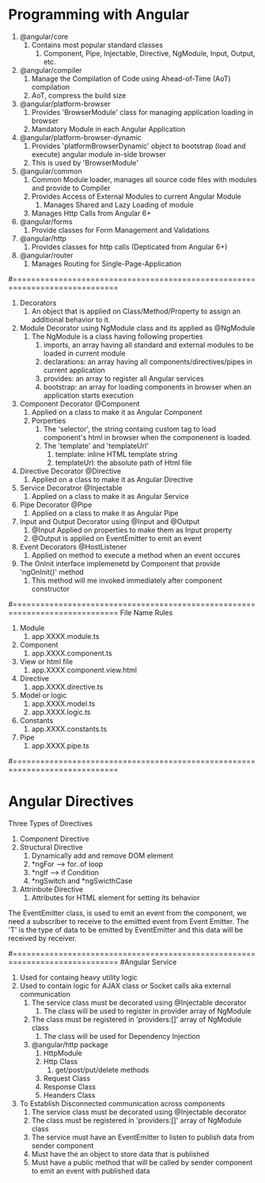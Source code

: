 # Programming with Angular
1. @angular/core
   1. Contains most popular standard classes
      1. Component, Pipe, Injectable, Directive, NgModule, Input, Output, etc.
2. @angular/compiler
   1. Manage the Compilation of Code using Ahead-of-Time (AoT) compilation
   2. AoT, compress the build size
3. @angular/platform-browser
   1. Provides 'BrowserModule' class for managing application loading in browser
   2. Mandatory Module in each Angular Application
4. @angular/platform-browser-dynamic
   1. Provides 'platformBrowserDynamic' object to bootstrap (load and execute) angular module in-side browser
   2. This is used by 'BrowserModule'
5. @angular/common
   1. Common Module loader, manages all source code files with modules and provide to Compiler
   2. Provides Access of External Modules to current Angular Module
      1. Manages Shared and Lazy Loading of module
   3. Manages Http Calls from Angular 6+
6.  @angular/forms
    1.  Provide classes for Form Management and Validations
7.  @angular/http
    1.  Provides classes for http calls (Depticated from Angular 6+)
8.  @angular/router
    1.  Manages Routing for Single-Page-Application

#=============================================================================
1. Decorators
   1. An object that is applied on Class/Method/Property to assign an additional behavior to it.
2. Module Decorator using NgModule class and its applied as @NgModule
   1. The NgModule is a class having following properties
      1. imports, an array having all standard and external modules to be loaded in current module
      2. declarations: an array having all components/directives/pipes in current application
      3. provides: an array to register all Angular services
      4. bootstrap: an array for loading components in browser when an application starts execution
3. Component Decorator @Component
   1. Applied on a class to make it as Angular Component
   2. Porperties
      1. The 'selector', the string containg custom tag to load component's html in browser when the componenent is loaded. 
      2. The 'template' and 'templateUrl'
         1. template: inline HTML template string
         2. templateUrl: the absolute path of Html file
4. Directive Decorator @Directive
   1. Applied on a class to make it as Angular Directive
5. Service Decoratror @Injectable
   1. Applied on a class to make it as Angular Service
6. Pipe Decorator @Pipe
   1. Applied on a class to make it as Angular Pipe
7. Input and Output Decorator using @Input and @Output
   1. @Input Applied on properties to make them as Input property
   2. @Output is applied on EventEmitter to emit an event
8. Event Decorators @HostListener
   1. Applied on method to execute a method when an event occures
9. The OnInit interface implemenetd by Component that provide 'ngOnInit()' method
   1.  This method will me invoked immediately after component constructor

#=============================================================================
File Name Rules
1. Module
   1. app.XXXX.module.ts
2. Component
   1. app.XXXX.component.ts
3. View or html file
   1. app.XXXX.component.view.html
4. Directive
   1. app.XXXX.directive.ts
5. Model or logic
   1. app.XXXX.model.ts
   2. app.XXXX.logic.ts
6. Constants
   1. app.XXXX.constants.ts
7. Pipe
   1. app.XXXX.pipe.ts

#=============================================================================

# Angular Directives
Three Types of Directives
1. Component Directive
2. Structural Directive
   1. Dynamically add and remove DOM element 
   2. *ngFor --> for..of loop
   3. *ngIf --> if Condition
   4. *ngSwitch and *ngSwicthCase 
3. Attrinbute Directive
   1. Attributes for HTML element for setting its behavior

The EventEmitter<T> class, is used to emit an event from the component, we need a subscriber to receive to the emiitted event from Event Emitter. The 'T' is the type of data to be emitted by EventEmitter and this data will be received by receiver.

#=============================================================================
#Angular Service
1. Used for containg heavy utility logic
2. Used to contain logic for AJAX class or Socket calls aka external communication
   1. The service class must be decorated using @Injectable decorator
      1. The class will be used to register in provider array of NgModule
   2. The class must be registered in 'providers:[]' array of NgModule class
      1. The class will be used for Dependency Injection
   3. @angular/http package
      1. HttpModule
      2. Http Class
         1. get/post/put/delete methods
      3. Request Class
      4. Response Class
      5. Heanders Class
3. To Establish Disconnected communication across components
   1. The service class must be decorated using @Injectable decorator
   2. The class must be registered in 'providers:[]' array of NgModule class
   3. The service must have an EventEmitter<T> to listen to publish data from sender component
   4. Must have the an object to store data that is published
   5. Must have a public method that will be called by sender component to emit an event with published data 
